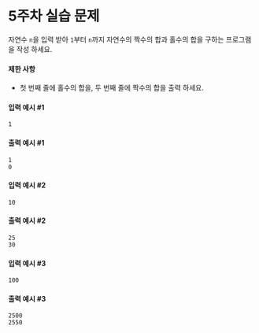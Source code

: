 # 5주차 실습 문제
자연수 `n`을 입력 받아 `1`부터 `n`까지 자연수의 짝수의 합과 홀수의 합을 구하는 프로그램을 작성 하세요.

#### 제한 사항
* 첫 번째 줄에 홀수의 합을, 두 번째 줄에 짝수의 합을 출력 하세요.

#### 입력 예시 #1
```
1
```

#### 출력 예시 #1
```
1
0
```

#### 입력 예시 #2
```
10
```

#### 출력 예시 #2
```
25
30
```

#### 입력 예시 #3
```
100
```

#### 출력 예시 #3
```
2500
2550
```
